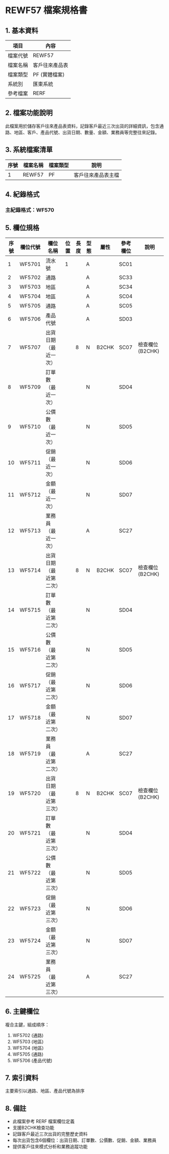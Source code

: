 # REWF57 檔案規格書

## 1. 基本資料

| 項目 | 內容 |
|------|------|
| 檔案代號 | REWF57 |
| 檔案名稱 | 客戶往來產品表 |
| 檔案類型 | PF (實體檔案) |
| 系統別 | 匯東系統 |
| 參考檔案 | RERF |

## 2. 檔案功能說明

此檔案用於儲存客戶往來產品表資料，記錄客戶最近三次出貨的詳細資訊，包含通路、地區、客戶、產品代號、出貨日期、數量、金額、業務員等完整往來記錄。

## 3. 系統檔案清單

| 序號 | 檔案名稱 | 檔案類型 | 說明 |
|------|----------|----------|------|
| 1 | REWF57 | PF | 客戶往來產品表主檔 |

## 4. 紀錄格式

### 主紀錄格式：WF570

## 5. 欄位規格

| 序號 | 欄位代號 | 欄位名稱 | 位置 | 長度 | 型態 | 屬性 | 參考欄位 | 說明 |
|------|----------|----------|------|------|------|------|----------|------|
| 1 | WF5701 | 流水號 | 1 | | A | | SC01 | |
| 2 | WF5702 | 通路 | | | A | | SC33 | |
| 3 | WF5703 | 地區 | | | A | | SC34 | |
| 4 | WF5704 | 地區 | | | A | | SC04 | |
| 5 | WF5705 | 通路 | | | A | | SC05 | |
| 6 | WF5706 | 產品代號 | | | A | | SD03 | |
| 7 | WF5707 | 出貨日期（最近一次） | | 8 | N | B2CHK | SC07 | 檢查欄位(B2CHK) |
| 8 | WF5709 | 訂單數（最近一次） | | | N | | SD04 | |
| 9 | WF5710 | 公價數（最近一次） | | | N | | SD05 | |
| 10 | WF5711 | 促銷（最近一次） | | | N | | SD06 | |
| 11 | WF5712 | 金額（最近一次） | | | N | | SD07 | |
| 12 | WF5713 | 業務員（最近一次） | | | A | | SC27 | |
| 13 | WF5714 | 出貨日期（最近第二次） | | 8 | N | B2CHK | SC07 | 檢查欄位(B2CHK) |
| 14 | WF5715 | 訂單數（最近第二次） | | | N | | SD04 | |
| 15 | WF5716 | 公價數（最近第二次） | | | N | | SD05 | |
| 16 | WF5717 | 促銷（最近第二次） | | | N | | SD06 | |
| 17 | WF5718 | 金額（最近第二次） | | | N | | SD07 | |
| 18 | WF5719 | 業務員（最近第二次） | | | A | | SC27 | |
| 19 | WF5720 | 出貨日期（最近第三次） | | 8 | N | B2CHK | SC07 | 檢查欄位(B2CHK) |
| 20 | WF5721 | 訂單數（最近第三次） | | | N | | SD04 | |
| 21 | WF5722 | 公價數（最近第三次） | | | N | | SD05 | |
| 22 | WF5723 | 促銷（最近第三次） | | | N | | SD06 | |
| 23 | WF5724 | 金額（最近第三次） | | | N | | SD07 | |
| 24 | WF5725 | 業務員（最近第三次） | | | A | | SC27 | |

## 6. 主鍵欄位

複合主鍵，組成順序：
1. WF5702 (通路)
2. WF5703 (地區)
3. WF5704 (地區)
4. WF5705 (通路)
5. WF5706 (產品代號)

## 7. 索引資料

主要索引以通路、地區、產品代號為排序

## 8. 備註

- 此檔案參考 RERF 檔案欄位定義
- 支援B2CHK檢查功能
- 記錄客戶最近三次出貨的完整歷史資料
- 每次出貨包含6個欄位：出貨日期、訂單數、公價數、促銷、金額、業務員
- 提供客戶往來模式分析和業務追蹤功能 